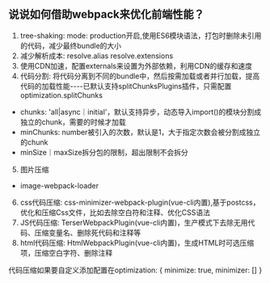 ## 说说如何借助webpack来优化前端性能？
1. tree-shaking: mode: production开启,使用ES6模块语法，打包时删除未引用的代码，减少最终bundle的大小
2. 减少解析成本: resolve.alias resolve.extensions
3. 使用CDN加速，配置externals来设置为外部依赖，利用CDN的缓存和速度
4. 代码分割: 将代码分离到不同的bundle中，然后按需加载或者并行加载，提高代码的加载性能----已默认支持splitChunksPlugins插件，只需配置optimization.splitChunks
  - chunks: 'all|async｜initial'，默认支持异步，动态导入import()的模块分割成独立的chunk，需要的时候才加载
  - minChunks: number被引入的次数，默认是1，大于指定次数会被分割成独立的chunk
  - minSize｜maxSize拆分包的限制，超出限制不会拆分
5. 图片压缩
  - image-webpack-loader
6. css代码压缩: css-minimizer-webpack-plugin(vue-cli内置),基于postcss，优化和压缩Css文件，比如去除空白符和注释、优化CSS语法
7. JS代码压缩: TerserWebpackPlugin(vue-cli内置)，生产模式下去除无用代码、压缩变量名、删除死代码和注释等
8. html代码压缩: HtmlWebpackPlugin(vue-cli内置)，生成HTML时可选压缩项，压缩空白字符、删除注释

代码压缩如果要自定义添加配置在optimization: { minimize: true, minimizer: [] }